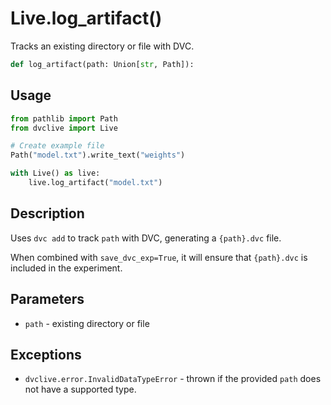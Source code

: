 # Live.log_artifact()

Tracks an existing directory or file with DVC.

```py
def log_artifact(path: Union[str, Path]):
```

## Usage

```py
from pathlib import Path
from dvclive import Live

# Create example file
Path("model.txt").write_text("weights")

with Live() as live:
    live.log_artifact("model.txt")
```

## Description

Uses `dvc add` to track `path` with DVC, generating a `{path}.dvc` file.

When combined with `save_dvc_exp=True`, it will ensure that `{path}.dvc` is
included in the experiment.

## Parameters

- `path` - existing directory or file

## Exceptions

- `dvclive.error.InvalidDataTypeError` - thrown if the provided `path` does not
  have a supported type.
